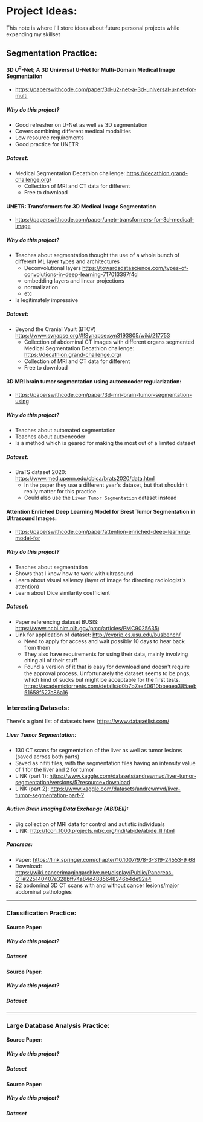 # Project Ideas:
This note is where I'll store ideas about future personal projects while expanding my skillset

## Segmentation Practice:
#### 3D $U^2$-Net; A 3D Universal U-Net for Multi-Domain Medical Image Segmentation
- https://paperswithcode.com/paper/3d-u2-net-a-3d-universal-u-net-for-multi
##### Why do this project?
- Good refresher on U-Net as well as 3D segmentation
- Covers combining different medical modalities
- Low resource requirements
- Good practice for UNETR

##### Dataset:
- Medical Segmentation Decathlon challenge: https://decathlon.grand-challenge.org/
	- Collection of MRI and CT data for different 
	- Free to download

#### UNETR: Transformers for 3D Medical Image Segmentation
- https://paperswithcode.com/paper/unetr-transformers-for-3d-medical-image
##### Why do this project?
- Teaches about segmentation thought the use of a whole bunch of different ML layer types and architectures
	- Deconvolutional layers https://towardsdatascience.com/types-of-convolutions-in-deep-learning-717013397f4d
	- embedding layers and linear projections
	- normalization
	- etc
- Is legitimately impressive

##### Dataset:
- Beyond the Cranial Vault (BTCV) https://www.synapse.org/#!Synapse:syn3193805/wiki/217753
	- Collection of abdominal CT images with different organs segmented
Medical Segmentation Decathlon challenge: https://decathlon.grand-challenge.org/
	- Collection of MRI and CT data for different 
	- Free to download


#### 3D MRI brain tumor segmentation using autoencoder regularization:
- https://paperswithcode.com/paper/3d-mri-brain-tumor-segmentation-using
##### Why do this project?
- Teaches about automated segmentation
- Teaches about autoencoder
- Is a method which is geared for making the most out of a limited dataset
##### Dataset: 
- BraTS dataset 2020: https://www.med.upenn.edu/cbica/brats2020/data.html
	- In the paper they use a different year's dataset, but that shouldn't really matter for this practice
	- Could also use the `Liver Tumor Segmentation` dataset instead


#### Attention Enriched Deep Learning Model for Brest Tumor Segmentation in Ultrasound Images:
- https://paperswithcode.com/paper/attention-enriched-deep-learning-model-for
##### Why do this project?
- Teaches about segmentation
- Shows that I know how to work with ultrasound
- Learn about visual saliency (layer of image for directing radiologist's attention)
- Learn about Dice similarity coefficient

##### Dataset:
- Paper referencing dataset BUSIS: https://www.ncbi.nlm.nih.gov/pmc/articles/PMC9025635/
- Link for application of dataset: http://cvprip.cs.usu.edu/busbench/
	- Need to apply for access and wait possibly 10 days to hear back from them
	- They also have requirements for using their data, mainly involving citing all of their stuff
	- Found a version of it that is easy for download and doesn't require the approval process. Unfortunately the dataset seems to be pngs, which kind of sucks but might be acceptable for the first tests.  https://academictorrents.com/details/d0b7b7ae40610bbeaea385aeb51658f527c86a16

### Interesting Datasets:

There's a giant list of datasets here: https://www.datasetlist.com/

##### Liver Tumor Segmentation:
- 130 CT scans for segmentation of the liver as well as tumor lesions (saved across both parts)
- Saved as nifiti files, with the segmentation files having an intensity value of 1 for the liver and 2 for tumor
- LINK (part 1): https://www.kaggle.com/datasets/andrewmvd/liver-tumor-segmentation/versions/5?resource=download
- LINK (part 2): https://www.kaggle.com/datasets/andrewmvd/liver-tumor-segmentation-part-2


##### Autism Brain Imaging Data Exchange (ABIDEII):
- Big collection of MRI data for control and autistic individuals
- LINK: http://fcon_1000.projects.nitrc.org/indi/abide/abide_II.html

##### Pancreas:
- Paper: https://link.springer.com/chapter/10.1007/978-3-319-24553-9_68
- Download: https://wiki.cancerimagingarchive.net/display/Public/Pancreas-CT#225140407e328bff74a84d4885648246b4de92a4
- 82 abdominal 3D CT scans with and without cancer lesions/major abdominal pathologies

---

### Classification Practice:
#### Source Paper:

##### Why do this project?

##### Dataset


#### Source Paper:

##### Why do this project?

##### Dataset


---
### Large Database Analysis Practice:
#### Source Paper:

##### Why do this project?

##### Dataset


#### Source Paper:

##### Why do this project?

##### Dataset
